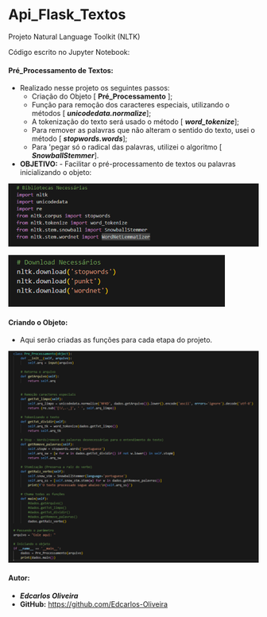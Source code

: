# Api_Flask_Textos
 Projeto Natural Language Toolkit (NLTK)

Código escrito no Jupyter Notebook:

#### Pré_Processamento de Textos:
- Realizado nesse projeto os seguintes passos:  
    - Criação do Objeto [ __Pré_Processamento__ ];
    - Função para remoção dos caracteres especiais, utilizando o métodos [ __*unicodedata.normalize*__];
    - A tokenização do texto será usado o método [ __*word_tokenize*__];
    - Para remover as palavras que não alteram o sentido do texto, usei o método [ __*stopwords.words*__];
    - Para 'pegar só o radical das palavras, utilizei o algoritmo [ __*SnowballStemmer*__].
- __OBJETIVO:__ - Facilitar o pré-processamento de textos ou palavras inicializando o objeto:

![Alt text](image.png)

![Alt text](image-1.png)

#### Criando o Objeto:
- Aqui serão criadas as funções para cada etapa do projeto.

![Alt text](image-2.png)

#### Autor:
- __*Edcarlos Oliveira*__
- __GitHub:__ https://github.com/Edcarlos-Oliveira
